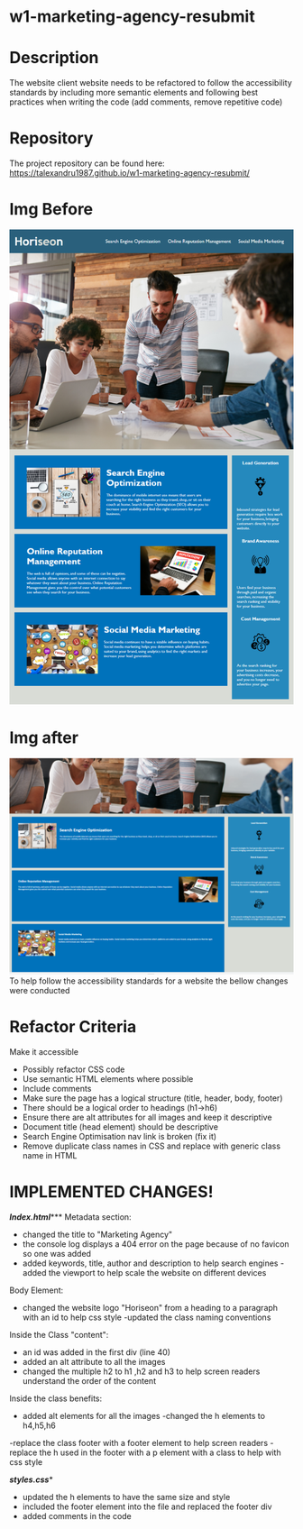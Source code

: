 # w1-marketing-agency-resubmit

# Description

The website client website needs to be refactored to follow the accessibility standards by including more semantic elements and following best practices when writing the code (add comments, remove repetitive code)


# Repository

The project repository can be found here: https://talexandru1987.github.io/w1-marketing-agency-resubmit/

# Img Before

![Demo](./assets/images/demo.png)

# Img after

![Demo](./assets/images/after.png)
To help follow the accessibility standards for a website 
the bellow changes were conducted

# Refactor Criteria

 Make it accessible
- Possibly refactor CSS code
- Use semantic HTML elements where possible
- Include comments
- Make sure the page has a logical structure (title, header, body, footer)
- There should be a logical order to headings (h1->h6)
- Ensure there are alt attributes for all images and keep it descriptive
- Document title (head element) should be descriptive
- Search Engine Optimisation nav link is broken (fix it) 
- Remove duplicate class names in CSS and replace with generic class name in HTML

# IMPLEMENTED CHANGES!

***Index.html******
Metadata section:
- changed the title to "Marketing Agency"
- the console log displays a 404 error on the page 
because of no favicon so one was added
- added keywords, title, author and description to help search engines
-added the viewport to help scale the website on different devices

Body Element:

- changed the website logo "Horiseon" from a heading to a paragraph with an id to help css style
-updated the class naming conventions

 Inside the Class "content":
- an id was added in the first div (line 40)
- added an alt attribute to all the images
- changed the multiple h2  to h1 ,h2 and h3 to help screen readers understand the order of the content

Inside the class benefits:
- added alt elements for all the images
-changed the h elements to h4,h5,h6

-replace the class footer with a footer element to help screen readers
-replace the h used in the footer with a p element with a class to help with css style


*****styles.css******

- updated the h elements to have the same size and style
- included the footer element into the file and replaced the footer div 
- added comments in the code